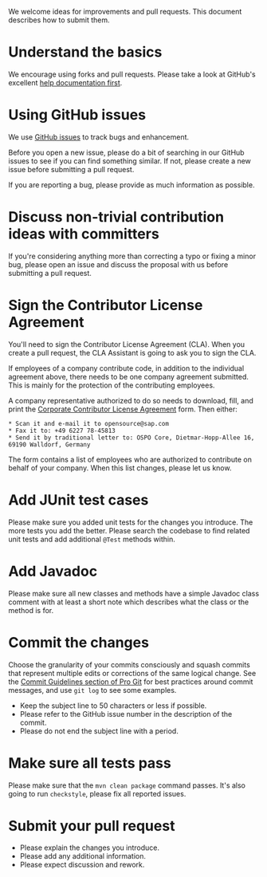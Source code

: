 We welcome ideas for improvements and pull requests.
This document describes how to submit them.

# Understand the basics

We encourage using forks and pull requests.
Please take a look at GitHub's excellent
[help documentation first](https://help.github.com/en/github/collaborating-with-issues-and-pull-requests/about-pull-requests).

# Using GitHub issues

We use [GitHub issues](https://github.com/SAP/fosstars-rating-core/issues)
to track bugs and enhancement.

Before you open a new issue, please do a bit of searching in our GitHub issues to see
if you can find something similar. If not, please create a new issue before submitting a pull request.

If you are reporting a bug, please provide as much information as possible.

# Discuss non-trivial contribution ideas with committers

If you're considering anything more than correcting a typo or fixing a minor bug,
please open an issue and discuss the proposal with us
before submitting a pull request.

# Sign the Contributor License Agreement

You'll need to sign the Contributor License Agreement (CLA). When you create a pull request,
the CLA Assistant is going to ask you to sign the CLA.

If employees of a company contribute code, in addition to the individual agreement above,
there needs to be one company agreement submitted. This is mainly for the protection of the contributing employees.

A company representative authorized to do so needs to download, fill,
and print the [Corporate Contributor License Agreement](SAP_CCLA.pdf) form. Then either:

    * Scan it and e-mail it to opensource@sap.com
    * Fax it to: +49 6227 78-45813
    * Send it by traditional letter to: OSPO Core, Dietmar-Hopp-Allee 16, 69190 Walldorf, Germany

The form contains a list of employees who are authorized to contribute on behalf of your company.
When this list changes, please let us know.

# Add JUnit test cases

Please make sure you added unit tests for the changes you introduce. The more tests you add the better.
Please search the codebase to find related unit tests and add additional `@Test` methods within.

# Add Javadoc

Please make sure all new classes and methods have a simple Javadoc class comment
with at least a short note which describes what the class or the method is for.

# Commit the changes

Choose the granularity of your commits consciously and squash commits
that represent multiple edits or corrections of the same logical change.
See the [Commit Guidelines section of Pro Git](https://git-scm.com/book/en/Distributed-Git-Contributing-to-a-Project#Commit-Guidelines)
for best practices around commit messages, and use `git log` to see some examples.

*  Keep the subject line to 50 characters or less if possible.
*  Please refer to the GitHub issue number in the description of the commit.
*  Please do not end the subject line with a period.

# Make sure all tests pass

Please make sure that the `mvn clean package` command passes.
It's also going to run `checkstyle`, please fix all reported issues.

# Submit your pull request

*  Please explain the changes you introduce.
*  Please add any additional information.
*  Please expect discussion and rework.
